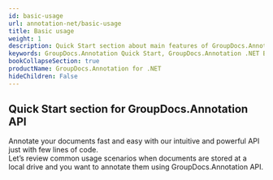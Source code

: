 ```yaml
---
id: basic-usage
url: annotation-net/basic-usage
title: Basic usage
weight: 1
description: Quick Start section about main features of GroupDocs.Annotation API, describes how to annotate documents with just couple lines of code.
keywords: GroupDocs.Annotation Quick Start, GroupDocs.Annotation .NET Basic Usage, GroupDocs.Annotation Quick Start C#, GroupDocs.Annotation Get Started
bookCollapseSection: true
productName: GroupDocs.Annotation for .NET
hideChildren: False
---
```

## Quick Start section for GroupDocs.Annotation API

Annotate your documents fast and easy with our intuitive and powerful API just with few lines of code.  
Let’s review common usage scenarios when documents are stored at a local drive and you want to annotate them using GroupDocs.Annotation API.
